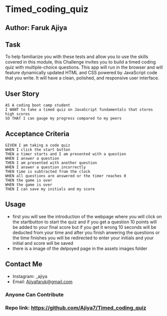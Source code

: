 # Timed_coding_quiz

## Author: Faruk Ajiya

## Task

To help familiarize you with these tests and allow you to use the skills covered in this module, this Challenge invites you to build a timed coding quiz with multiple-choice questions. This app will run in the browser and will feature dynamically updated HTML and CSS powered by JavaScript code that you write. It will have a clean, polished, and responsive user interface. 

## User Story

```
AS A coding boot camp student
I WANT to take a timed quiz on JavaScript fundamentals that stores high scores
SO THAT I can gauge my progress compared to my peers
```

## Acceptance Criteria

```
GIVEN I am taking a code quiz
WHEN I click the start button
THEN a timer starts and I am presented with a question
WHEN I answer a question
THEN I am presented with another question
WHEN I answer a question incorrectly
THEN time is subtracted from the clock
WHEN all questions are answered or the timer reaches 0
THEN the game is over
WHEN the game is over
THEN I can save my initials and my score
```

## Usage
* first you will see the introduction of the webpage where you will click on the startbutton to start the quiz and if you get a question 10 points will be added to your final score but if you get it wrong 10 seconds will be deducted from your time and after you finish anwering the questions or the time finishes you will be redirected to enter your initials and your initial and score will be saved
* there is a image of the delpoyed page in the assets images folder


## Contact Me

* Instagram: _ajiya
* Email: Ajiyafaruk@gmail.com

### Anyone Can Contribute

### Repo link: https://github.com/Ajiya7/Timed_coding_quiz 
